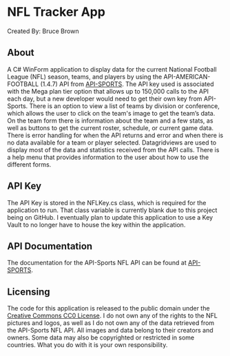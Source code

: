 # NFL Tracker App
Created By: Bruce Brown

## About

A C# WinForm application to display data for the current National Football League (NFL) season, teams, and players by using the API-AMERICAN-FOOTBALL (1.4.7) API from [API-SPORTS](https://v1.american-football.api-sports.io). The API key used is associated with the Mega plan tier option that allows up to 150,000 calls to the API each day, but a new developer would need to get their own key from API-Sports. There is an option to view a list of teams by division or conference, which allows the user to click on the team's image to get the team’s data. On the team form there is information about the team and a few stats, as well as buttons to get the current roster, schedule, or current game data. There is error handling for when the API returns and error and when there is no data available for a team or player selected. Datagridviews are used to display most of the data and statistics received from the API calls. There is a help menu that provides information to the user about how to use the different forms.

## API Key

The API Key is stored in the NFLKey.cs class, which is required for the application to run. That class variable is currently blank due to this project being on GitHub. I eventually plan to update this application to use a Key Vault to no longer have to house the key within the application.

## API Documentation
The documentation for the API-Sports NFL API can be found at [API-SPORTS](https://api-sports.io/documentation/nfl/v1).

## Licensing
The code for this application is released to the public domain under the [Creative Commons CC0 License](https://creativecommons.org/publicdomain/zero/1.0/). I do not own any of the rights to the NFL pictures and logos, as well as I do not own any of the data retrieved from the API-Sports NFL API. All images and data belong to their creators and owners. Some data may also be copyrighted or restricted in some countries. What you do with it is your own responsibility.
